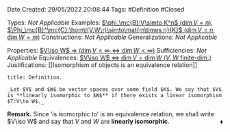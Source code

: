 <br />
<br />

Date Created: 29/05/2022 20:08:44
Tags: #Definition #Closed

Types: _Not Applicable_
Examples: [$\phi_\mc{B}:V\simto K^n$ ($\dim V=n$)](Linear%20isomorphism%20between%20finite-dim%20vector%20spaces%20and%20tuple%20spaces.md), [$\Phi_\mc{B}^\mc{C}:\hom\l(V,W\r)\simto\mat{m\times n}{K}$ ($\dim V=n$, $\dim W=m$)](Linear%20isomorphism%20between%20linear%20maps%20and%20matrices.md)
Constructions: _Not Applicable_
Generalizations: _Not Applicable_

Properties: [$V\iso W$ $\Rightarrow$ ($\dim V<\infty\Leftrightarrow\dim W<\infty$)](Isomorphic%20vector%20spaces%20finite-dim.%20iff%20finite-dim..md)
Sufficiencies: _Not Applicable_
Equivalences: [$V\iso W$ $\Leftrightarrow$ $\dim V=\dim W$ ($V,W$ finite-dim.)](Linearly%20isomorphic%20iff%20dimensions%20coincide%20(finite-dim.).md)
Justifications: [[Isomorphism of objects is an equivalence relation]]

``` ad-Definition
title: Definition.

_Let $V$ and $W$ be vector spaces over some field $K$. We say that $V$ is **linearly isomorphic to $W$** if there exists a linear isomorphism $T:V\to W$._

```

**Remark.** Since $\textrm{`}$is isomorphic to$\textrm{'}$ is an equivalence relation, we shall write $V\iso W$ and say that $V$ and $W$ are **linearly isomorphic**.<span style="float:right;">$\blacklozenge$</span>
